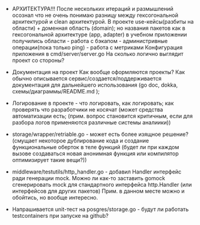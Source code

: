 - АРХИТЕКТУРА!!! 
    После нескольких итераций и размышлений осознал что не очень понимаю разницу между гексогональной архитектурой и clean архитектурой.
    В проекте use-кейсы(разбиты на области) + доменная область (domain); но названия пакетов как в гексогональной архитектуре (app, adapter)
    в учебном приложении получилиcь области
         - работа с бэкапом
         - администривные операции(пока только ping)
         - работа с метриками
    Конфигурация приложения в cmd/server/server.go
    На сколько логично выглядит проект со стороны? 

- Документация на проект
    Как вообще оформляются проекты?
    Как обычно описывается сервис/создается/поддерживается документация для дальнейшего использования (go doc, dokka, схемы/диаграммы/README.md );

- Логирование в проекте - что логировать, как логировать; как проверять что разработчики не косячат (может средства автоматизации есть; (прим. вопрос становится критичным, если для разбора логов применяются различные системы аналиики))

- storage/wrapper/retriable.go - может есть более изящное решение? 
  (смущает некоторое дублирование кода и создание функциональные оберток в теле функций (будет ли при каждом вызове создаваться новая анонимная функция или компилятор оптимизирует такие вещи?))

- middleware/testutils/http_handler.go - добавил Handler интерфейс ради генерации mock. Можно ли как-то заставить gomock сгенерировать mock для стандартного интерфейса http.Handler (или интерфейсов для других пакетов)
  Прим. в данном месте можно и обойтись, но вообще интересно.

- Напрашивается unit-тест на posgres/storage.go - будут ли работать testcontainers при запуске на github?


